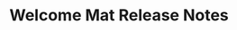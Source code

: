 <!-- Release notes authoring guidelines: http://keepachangelog.com/ -->

# Welcome Mat Release Notes

<!-- ## [Unreleased] -->

<!--## [VERSION] - [RELEASE_DATE]-->
